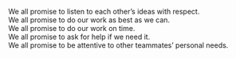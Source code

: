 We all promise to listen to each other’s ideas with respect.  
We all promise to do our work as best as we can.  
We all promise to do our work on time.  
We all promise to ask for help if we need it.  
We all promise to be attentive to other teammates’ personal needs.  
